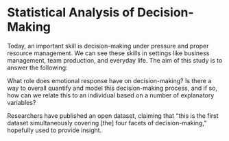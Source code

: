 # Statistical Analysis of Decision-Making
Today, an important skill is decision-making under pressure and proper resource management. We can see these skills in settings like business management, team production, and everyday life. The aim of this study is to answer the following:

What role does emotional response have on decision-making? Is there a way to overall quantify and model this decision-making process, and if so, how can we relate this to an individual based on a number of explanatory variables?

Researchers have published an open dataset, claiming that “this is the first dataset simultaneously covering [the] four facets of decision-making,” hopefully used to provide insight. 

